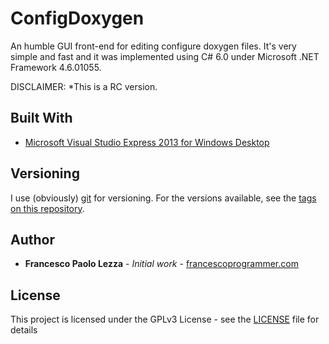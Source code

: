 # ConfigDoxygen

An humble GUI front-end for editing configure doxygen files. It's very simple and fast and it was implemented using C# 6.0 under Microsoft .NET Framework 4.6.01055.

DISCLAIMER:
    *This is a RC version.

## Built With

* [Microsoft Visual Studio Express 2013 for Windows Desktop](https://visualstudio.microsoft.com/vs/older-downloads/)


## Versioning

I use (obviously) [git](https://git-scm.com/) for versioning. For the versions available, see the [tags on this repository](https://git-scm.com/downloads). 

## Author

* **Francesco Paolo Lezza** - *Initial work* - [francescoprogrammer.com](https://francescoprogrammer.com/)


## License

This project is licensed under the GPLv3 License - see the [LICENSE](LICENSE) file for details
